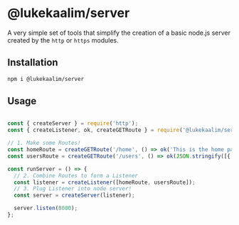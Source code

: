 # @lukekaalim/server

A very simple set of tools that simplify the creation of a basic node.js server created
by the `http` or `https` modules.

## Installation
```bash
npm i @lukekaalim/server
```

## Usage

```javascript

const { createServer } = require('http');
const { createListener, ok, createGETRoute } = require('@lukekaalim/server');

// 1. Make some Routes!
const homeRoute = createGETRoute('/home', () => ok('This is the home page'));
const usersRoute = createGETRoute('/users', () => ok(JSON.stringify([{ name: 'dave' }])));

const runServer = () => {
  // 2. Combine Routes to form a Listener
  const listener = createListener([homeRoute, usersRoute]);
  // 3. Plug Listener into node server!
  const server = createServer(listener);

  server.listen(8080);
};

```